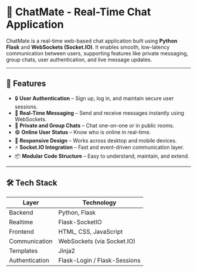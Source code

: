 # 💬 ChatMate - Real-Time Chat Application

ChatMate is a real-time web-based chat application built using **Python Flask** and **WebSockets (Socket.IO)**. It enables smooth, low-latency communication between users, supporting features like private messaging, group chats, user authentication, and live message updates.

---

## 🚀 Features

- 🔒 **User Authentication** – Sign up, log in, and maintain secure user sessions.
- 💬 **Real-Time Messaging** – Send and receive messages instantly using WebSockets.
- 👥 **Private and Group Chats** – Chat one-on-one or in public rooms.
- 🟢 **Online User Status** – Know who is online in real-time.
- 📱 **Responsive Design** – Works across desktop and mobile devices.
- ⚡ **Socket.IO Integration** – Fast and event-driven communication layer.
- 📦 **Modular Code Structure** – Easy to understand, maintain, and extend.

---

## 🛠️ Tech Stack

| Layer      | Technology        |
|------------|-------------------|
| Backend    | Python, Flask     |
| Realtime   | Flask-SocketIO    |
| Frontend   | HTML, CSS, JavaScript |
| Communication | WebSockets (via Socket.IO) |
| Templates  | Jinja2            |
| Authentication | Flask-Login / Flask-Sessions |
